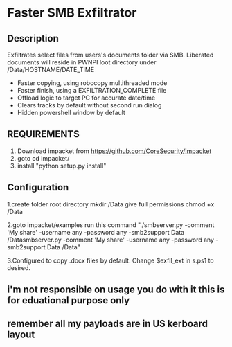 
# Faster SMB Exfiltrator


## Description

Exfiltrates select files from users's documents folder via SMB.
Liberated documents will reside in PWNPI loot directory under /Data/HOSTNAME/DATE_TIME

* Faster copying, using robocopy multithreaded mode
* Faster finish, using a EXFILTRATION_COMPLETE file
* Offload logic to target PC for accurate date/time
* Clears tracks by default without second run dialog
* Hidden powershell window by default

## REQUIREMENTS

   1. Download impacket from https://github.com/CoreSecurity/impacket
   2. goto cd impacket/
   3. install "python setup.py install"

## Configuration
   1.create folder root directory mkdir /Data give full permissions chmod +x /Data

   2.goto impacket/examples run this command  "./smbserver.py -comment 'My share' -username any -password any -smb2support Data    /Datasmbserver.py -comment 'My share' -username any -password any -smb2support Data /Data" 

   3.Configured to copy .docx files by default. Change $exfil_ext in s.ps1 to desired.



## i'm not responsible on usage you do with it this is for eduational purpose only

## remember all my payloads are in US kerboard layout
